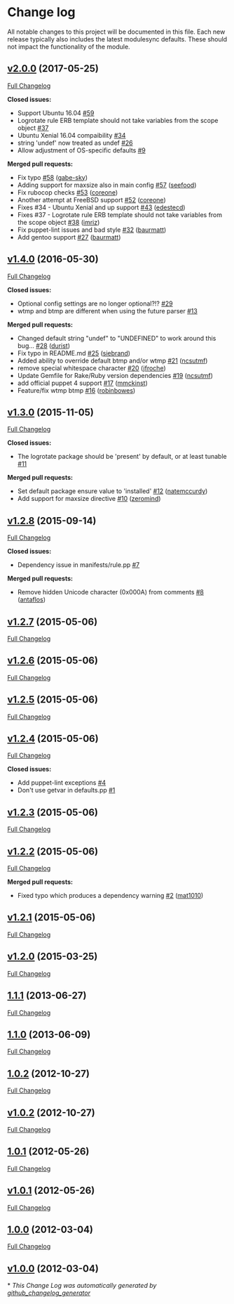 # Change log

All notable changes to this project will be documented in this file.
Each new release typically also includes the latest modulesync defaults.
These should not impact the functionality of the module.

## [v2.0.0](https://github.com/voxpupuli/puppet-logrotate/tree/v2.0.0) (2017-05-25)
[Full Changelog](https://github.com/voxpupuli/puppet-logrotate/compare/v1.4.0...v2.0.0)

**Closed issues:**

- Support Ubuntu 16.04 [\#59](https://github.com/voxpupuli/puppet-logrotate/issues/59)
- Logrotate rule ERB template should not take variables from the scope object [\#37](https://github.com/voxpupuli/puppet-logrotate/issues/37)
- Ubuntu Xenial 16.04 compaibility [\#34](https://github.com/voxpupuli/puppet-logrotate/issues/34)
- string 'undef' now treated as undef [\#26](https://github.com/voxpupuli/puppet-logrotate/issues/26)
- Allow adjustment of OS-specific defaults [\#9](https://github.com/voxpupuli/puppet-logrotate/issues/9)

**Merged pull requests:**

- Fix typo [\#58](https://github.com/voxpupuli/puppet-logrotate/pull/58) ([gabe-sky](https://github.com/gabe-sky))
- Adding support for maxsize also in main config [\#57](https://github.com/voxpupuli/puppet-logrotate/pull/57) ([seefood](https://github.com/seefood))
- Fix rubocop checks [\#53](https://github.com/voxpupuli/puppet-logrotate/pull/53) ([coreone](https://github.com/coreone))
- Another attempt at FreeBSD support [\#52](https://github.com/voxpupuli/puppet-logrotate/pull/52) ([coreone](https://github.com/coreone))
- Fixes \#34 - Ubuntu Xenial and up support [\#43](https://github.com/voxpupuli/puppet-logrotate/pull/43) ([edestecd](https://github.com/edestecd))
- Fixes \#37 - Logrotate rule ERB template should not take variables from the scope object [\#38](https://github.com/voxpupuli/puppet-logrotate/pull/38) ([imriz](https://github.com/imriz))
- Fix puppet-lint issues and bad style [\#32](https://github.com/voxpupuli/puppet-logrotate/pull/32) ([baurmatt](https://github.com/baurmatt))
- Add gentoo support [\#27](https://github.com/voxpupuli/puppet-logrotate/pull/27) ([baurmatt](https://github.com/baurmatt))

## [v1.4.0](https://github.com/voxpupuli/puppet-logrotate/tree/v1.4.0) (2016-05-30)
[Full Changelog](https://github.com/voxpupuli/puppet-logrotate/compare/v1.3.0...v1.4.0)

**Closed issues:**

- Optional config settings are no longer optional?!? [\#29](https://github.com/voxpupuli/puppet-logrotate/issues/29)
- wtmp and btmp are different when using the future parser [\#13](https://github.com/voxpupuli/puppet-logrotate/issues/13)

**Merged pull requests:**

- Changed default string "undef" to "UNDEFINED" to work around this bug… [\#28](https://github.com/voxpupuli/puppet-logrotate/pull/28) ([durist](https://github.com/durist))
- Fix typo in README.md [\#25](https://github.com/voxpupuli/puppet-logrotate/pull/25) ([siebrand](https://github.com/siebrand))
- Added ability to override default btmp and/or wtmp [\#21](https://github.com/voxpupuli/puppet-logrotate/pull/21) ([ncsutmf](https://github.com/ncsutmf))
- remove special whitespace character [\#20](https://github.com/voxpupuli/puppet-logrotate/pull/20) ([jfroche](https://github.com/jfroche))
- Update Gemfile for Rake/Ruby version dependencies [\#19](https://github.com/voxpupuli/puppet-logrotate/pull/19) ([ncsutmf](https://github.com/ncsutmf))
- add official puppet 4 support [\#17](https://github.com/voxpupuli/puppet-logrotate/pull/17) ([mmckinst](https://github.com/mmckinst))
- Feature/fix wtmp btmp [\#16](https://github.com/voxpupuli/puppet-logrotate/pull/16) ([robinbowes](https://github.com/robinbowes))

## [v1.3.0](https://github.com/voxpupuli/puppet-logrotate/tree/v1.3.0) (2015-11-05)
[Full Changelog](https://github.com/voxpupuli/puppet-logrotate/compare/v1.2.8...v1.3.0)

**Closed issues:**

- The logrotate package should be 'present' by default, or at least tunable [\#11](https://github.com/voxpupuli/puppet-logrotate/issues/11)

**Merged pull requests:**

- Set default package ensure value to 'installed' [\#12](https://github.com/voxpupuli/puppet-logrotate/pull/12) ([natemccurdy](https://github.com/natemccurdy))
- Add support for maxsize directive [\#10](https://github.com/voxpupuli/puppet-logrotate/pull/10) ([zeromind](https://github.com/zeromind))

## [v1.2.8](https://github.com/voxpupuli/puppet-logrotate/tree/v1.2.8) (2015-09-14)
[Full Changelog](https://github.com/voxpupuli/puppet-logrotate/compare/v1.2.7...v1.2.8)

**Closed issues:**

- Dependency issue in manifests/rule.pp [\#7](https://github.com/voxpupuli/puppet-logrotate/issues/7)

**Merged pull requests:**

- Remove hidden Unicode character \(0x000A\) from comments [\#8](https://github.com/voxpupuli/puppet-logrotate/pull/8) ([antaflos](https://github.com/antaflos))

## [v1.2.7](https://github.com/voxpupuli/puppet-logrotate/tree/v1.2.7) (2015-05-06)
[Full Changelog](https://github.com/voxpupuli/puppet-logrotate/compare/v1.2.6...v1.2.7)

## [v1.2.6](https://github.com/voxpupuli/puppet-logrotate/tree/v1.2.6) (2015-05-06)
[Full Changelog](https://github.com/voxpupuli/puppet-logrotate/compare/v1.2.5...v1.2.6)

## [v1.2.5](https://github.com/voxpupuli/puppet-logrotate/tree/v1.2.5) (2015-05-06)
[Full Changelog](https://github.com/voxpupuli/puppet-logrotate/compare/v1.2.4...v1.2.5)

## [v1.2.4](https://github.com/voxpupuli/puppet-logrotate/tree/v1.2.4) (2015-05-06)
[Full Changelog](https://github.com/voxpupuli/puppet-logrotate/compare/v1.2.3...v1.2.4)

**Closed issues:**

- Add puppet-lint exceptions [\#4](https://github.com/voxpupuli/puppet-logrotate/issues/4)
- Don't use getvar in defaults.pp [\#1](https://github.com/voxpupuli/puppet-logrotate/issues/1)

## [v1.2.3](https://github.com/voxpupuli/puppet-logrotate/tree/v1.2.3) (2015-05-06)
[Full Changelog](https://github.com/voxpupuli/puppet-logrotate/compare/v1.2.2...v1.2.3)

## [v1.2.2](https://github.com/voxpupuli/puppet-logrotate/tree/v1.2.2) (2015-05-06)
[Full Changelog](https://github.com/voxpupuli/puppet-logrotate/compare/v1.2.1...v1.2.2)

**Merged pull requests:**

- Fixed typo which produces a dependency warning [\#2](https://github.com/voxpupuli/puppet-logrotate/pull/2) ([mat1010](https://github.com/mat1010))

## [v1.2.1](https://github.com/voxpupuli/puppet-logrotate/tree/v1.2.1) (2015-05-06)
[Full Changelog](https://github.com/voxpupuli/puppet-logrotate/compare/v1.2.0...v1.2.1)

## [v1.2.0](https://github.com/voxpupuli/puppet-logrotate/tree/v1.2.0) (2015-03-25)
[Full Changelog](https://github.com/voxpupuli/puppet-logrotate/compare/1.1.1...v1.2.0)

## [1.1.1](https://github.com/voxpupuli/puppet-logrotate/tree/1.1.1) (2013-06-27)
[Full Changelog](https://github.com/voxpupuli/puppet-logrotate/compare/1.1.0...1.1.1)

## [1.1.0](https://github.com/voxpupuli/puppet-logrotate/tree/1.1.0) (2013-06-09)
[Full Changelog](https://github.com/voxpupuli/puppet-logrotate/compare/1.0.2...1.1.0)

## [1.0.2](https://github.com/voxpupuli/puppet-logrotate/tree/1.0.2) (2012-10-27)
[Full Changelog](https://github.com/voxpupuli/puppet-logrotate/compare/v1.0.2...1.0.2)

## [v1.0.2](https://github.com/voxpupuli/puppet-logrotate/tree/v1.0.2) (2012-10-27)
[Full Changelog](https://github.com/voxpupuli/puppet-logrotate/compare/1.0.1...v1.0.2)

## [1.0.1](https://github.com/voxpupuli/puppet-logrotate/tree/1.0.1) (2012-05-26)
[Full Changelog](https://github.com/voxpupuli/puppet-logrotate/compare/v1.0.1...1.0.1)

## [v1.0.1](https://github.com/voxpupuli/puppet-logrotate/tree/v1.0.1) (2012-05-26)
[Full Changelog](https://github.com/voxpupuli/puppet-logrotate/compare/1.0.0...v1.0.1)

## [1.0.0](https://github.com/voxpupuli/puppet-logrotate/tree/1.0.0) (2012-03-04)
[Full Changelog](https://github.com/voxpupuli/puppet-logrotate/compare/v1.0.0...1.0.0)

## [v1.0.0](https://github.com/voxpupuli/puppet-logrotate/tree/v1.0.0) (2012-03-04)


\* *This Change Log was automatically generated by [github_changelog_generator](https://github.com/skywinder/Github-Changelog-Generator)*